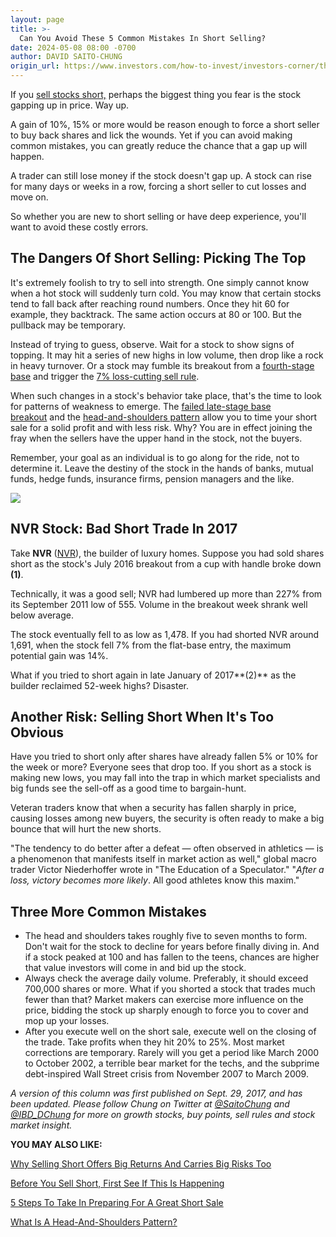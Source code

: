 ```yaml
---
layout: page
title: >-
  Can You Avoid These 5 Common Mistakes In Short Selling?
date: 2024-05-08 08:00 -0700
author: DAVID SAITO-CHUNG
origin_url: https://www.investors.com/how-to-invest/investors-corner/the-short-side-can-you-avoid-these-5-common-mistakes-in-short-selling
---
```





If you [sell stocks short,](https://www.investors.com/news/technology/shorting-a-stock-short-selling/) perhaps the biggest thing you fear is the stock gapping up in price. Way up.




A gain of 10%, 15% or more would be reason enough to force a short seller to buy back shares and lick the wounds. Yet if you can avoid making common mistakes, you can greatly reduce the chance that a gap up will happen.


A trader can still lose money if the stock doesn't gap up. A stock can rise for many days or weeks in a row, forcing a short seller to cut losses and move on.


So whether you are new to short selling or have deep experience, you'll want to avoid these costly errors.


The Dangers Of Short Selling: Picking The Top
---------------------------------------------


It's extremely foolish to try to sell into strength. One simply cannot know when a hot stock will suddenly turn cold. You may know that certain stocks tend to fall back after reaching round numbers. Once they hit 60 for example, they backtrack. The same action occurs at 80 or 100. But the pullback may be temporary.


Instead of trying to guess, observe. Wait for a stock to show signs of topping. It may hit a series of new highs in low volume, then drop like a rock in heavy turnover. Or a stock may fumble its breakout from a [fourth-stage base](https://www.investors.com/how-to-invest/investors-corner/counting-bases-is-a-crucial-skill-in-playing-long-winning-stock-rallys/) and trigger the [7% loss-cutting sell rule](https://www.investors.com/how-to-invest/investors-corner/still-the-no-1-rule-for-stock-investors-always-cut-your-losses-short/).


When such changes in a stock's behavior take place, that's the time to look for patterns of weakness to emerge. The [failed late-stage base breakout](https://www.investors.com/research/the-short-side/what-steps-to-take-in-mastering-the-art-of-short-selling-stocks/) and the [head-and-shoulders pattern](https://www.investors.com/research/the-short-side/learn-to-recognize-head-and-shoulders-pattern/) allow you to time your short sale for a solid profit and with less risk. Why? You are in effect joining the fray when the sellers have the upper hand in the stock, not the buyers.


Remember, your goal as an individual is to go along for the ride, not to determine it. Leave the destiny of the stock in the hands of banks, mutual funds, hedge funds, insurance firms, pension managers and the like.


**![](https://www.investors.com/wp-content/uploads/2018/11/IC2-NVR-rerun-112018-300x208.jpg)**


NVR Stock: Bad Short Trade In 2017
----------------------------------


Take **NVR** ([NVR](https://research.investors.com/quote.aspx?symbol=NVR)), the builder of luxury homes. Suppose you had sold shares short as the stock's July 2016 breakout from a cup with handle broke down **(1)**.


Technically, it was a good sell; NVR had lumbered up more than 227% from its September 2011 low of 555. Volume in the breakout week shrank well below average.


The stock eventually fell to as low as 1,478. If you had shorted NVR around 1,691, when the stock fell 7% from the flat-base entry, the maximum potential gain was 14%.


What if you tried to short again in late January of 2017**(2)** as the builder reclaimed 52-week highs? Disaster.


**Another Risk: Selling Short When It's Too Obvious**
-----------------------------------------------------


Have you tried to short only after shares have already fallen 5% or 10% for the week or more? Everyone sees that drop too. If you short as a stock is making new lows, you may fall into the trap in which market specialists and big funds see the sell-off as a good time to bargain-hunt.


Veteran traders know that when a security has fallen sharply in price, causing losses among new buyers, the security is often ready to make a big bounce that will hurt the new shorts.


"The tendency to do better after a defeat — often observed in athletics — is a phenomenon that manifests itself in market action as well," global macro trader Victor Niederhoffer wrote in "The Education of a Speculator." "*After a loss, victory becomes more likely*. All good athletes know this maxim."


**Three More Common Mistakes**
------------------------------


* The head and shoulders takes roughly five to seven months to form. Don't wait for the stock to decline for years before finally diving in. And if a stock peaked at 100 and has fallen to the teens, chances are higher that value investors will come in and bid up the stock.
* Always check the average daily volume. Preferably, it should exceed 700,000 shares or more. What if you shorted a stock that trades much fewer than that? Market makers can exercise more influence on the price, bidding the stock up sharply enough to force you to cover and mop up your losses.
* After you execute well on the short sale, execute well on the closing of the trade. Take profits when they hit 20% to 25%. Most market corrections are temporary. Rarely will you get a period like March 2000 to October 2002, a terrible bear market for the techs, and the subprime debt-inspired Wall Street crisis from November 2007 to March 2009.


*A version of this column was first published on Sept. 29, 2017, and has been updated. Please follow Chung on Twitter at [@SaitoChung](https://twitter.com/SaitoChung) and [@IBD\_DChung](https://twitter.com/IBD_DChung) for more on growth stocks, buy points, sell rules and stock market insight.*


**YOU MAY ALSO LIKE:**


[Why Selling Short Offers Big Returns And Carries Big Risks Too](https://www.investors.com/news/technology/shorting-a-stock-short-selling/)


[Before You Sell Short, First See If This Is Happening](https://www.investors.com/research/the-short-side/before-selling-short-find-clues-that-institutions-are-selling-with-abandon/)


[5 Steps To Take In Preparing For A Great Short Sale](https://www.investors.com/research/the-short-side/how-do-you-prepare-for-a-fantastic-short-sale-5-steps-to-consider/)


[What Is A Head-And-Shoulders Pattern?](https://www.investors.com/research/the-short-side/seven-reasons-why-you-should-try-selling-a-stock-short/)




